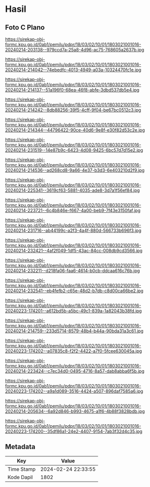 # Hasil

## Foto C Plano

https://sirekap-obj-formc.kpu.go.id/0ab1/pemilu/pdpr/18/03/02/10/01/1803021001016-20240214-203138--979ccd7a-25a8-4d96-ac75-768605a2637b.jpg

https://sirekap-obj-formc.kpu.go.id/0ab1/pemilu/pdpr/18/03/02/10/01/1803021001016-20240214-214042--74ebedfc-4013-4949-a03a-10324470fc1e.jpg

https://sirekap-obj-formc.kpu.go.id/0ab1/pemilu/pdpr/18/03/02/10/01/1803021001016-20240214-214137--51a196f0-68ea-46f8-abfe-3dbd537db5e4.jpg

https://sirekap-obj-formc.kpu.go.id/0ab1/pemilu/pdpr/18/03/02/10/01/1803021001016-20240214-214242--8db88256-39f5-4cff-9f04-be67bc0512c3.jpg

https://sirekap-obj-formc.kpu.go.id/0ab1/pemilu/pdpr/18/03/02/10/01/1803021001016-20240214-214344--44796422-90ce-40d6-9e8f-e30f82d53c2e.jpg

https://sirekap-obj-formc.kpu.go.id/0ab1/pemilu/pdpr/18/03/02/10/01/1803021001016-20240214-231519--14e87b9c-6423-4d08-9425-6bc57d7d15e2.jpg

https://sirekap-obj-formc.kpu.go.id/0ab1/pemilu/pdpr/18/03/02/10/01/1803021001016-20240214-214536--ad268cd8-9a66-4e37-b3d3-6e403210d2f9.jpg

https://sirekap-obj-formc.kpu.go.id/0ab1/pemilu/pdpr/18/03/02/10/01/1803021001016-20240214-225341--3619cf63-5881-4035-ade8-3d7a1f56ef84.jpg

https://sirekap-obj-formc.kpu.go.id/0ab1/pemilu/pdpr/18/03/02/10/01/1803021001016-20240214-223721--6c4b846e-f667-4a00-beb9-7f43e3150faf.jpg

https://sirekap-obj-formc.kpu.go.id/0ab1/pemilu/pdpr/18/03/02/10/01/1803021001016-20240214-231716--ab44199c-a2f3-4a4f-880d-566733b696f3.jpg

https://sirekap-obj-formc.kpu.go.id/0ab1/pemilu/pdpr/18/03/02/10/01/1803021001016-20240214-232421--4af2f049-1df5-43ac-84cc-008db9cd3566.jpg

https://sirekap-obj-formc.kpu.go.id/0ab1/pemilu/pdpr/18/03/02/10/01/1803021001016-20240214-232211--d218fa06-faa6-4614-b0cb-ddcaa616c76b.jpg

https://sirekap-obj-formc.kpu.go.id/0ab1/pemilu/pdpr/18/03/02/10/01/1803021001016-20240214-232541--eb4fefb2-c65e-48d2-b7db-c8d00ca66be2.jpg

https://sirekap-obj-formc.kpu.go.id/0ab1/pemilu/pdpr/18/03/02/10/01/1803021001016-20240223-174201--a612bd5b-a5bc-49c1-839a-1a82043b38fd.jpg

https://sirekap-obj-formc.kpu.go.id/0ab1/pemilu/pdpr/18/03/02/10/01/1803021001016-20240214-214759--233d5714-8579-48b4-b44a-90bda31a3c61.jpg

https://sirekap-obj-formc.kpu.go.id/0ab1/pemilu/pdpr/18/03/02/10/01/1803021001016-20240223-174202--a07835c8-f2f2-4422-a7f0-5fcee630045a.jpg

https://sirekap-obj-formc.kpu.go.id/0ab1/pemilu/pdpr/18/03/02/10/01/1803021001016-20240214-223424--c7ec34d0-0495-4716-8a57-dab8abba6f5b.jpg

https://sirekap-obj-formc.kpu.go.id/0ab1/pemilu/pdpr/18/03/02/10/01/1803021001016-20240223-174202--a9a1d089-3516-4424-a507-896daf7585a6.jpg

https://sirekap-obj-formc.kpu.go.id/0ab1/pemilu/pdpr/18/03/02/10/01/1803021001016-20240214-205634--6a92d846-b993-4675-a1f6-4b88f3828bdb.jpg

https://sirekap-obj-formc.kpu.go.id/0ab1/pemilu/pdpr/18/03/02/10/01/1803021001016-20240223-174200--35df86a1-24e2-4407-9154-7ab3f32d4c35.jpg


## Metadata

| Key        | Value               |
| ---------- | ------------------- |
| Time Stamp | 2024-02-24 22:33:55 |
| Kode Dapil | 1802                |



